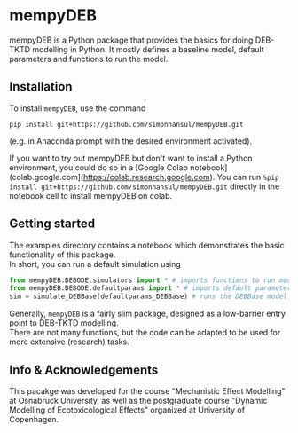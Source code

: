 # mempyDEB

mempyDEB is a Python package that provides the basics for doing DEB-TKTD modelling in Python. 
It mostly defines a baseline model, default parameters and functions to run the model.

## Installation

To install `mempyDEB`, use the command

`pip install git+https://github.com/simonhansul/mempyDEB.git`

(e.g. in Anaconda prompt with the desired environment activated). <br>

If you want to try out mempyDEB but don't want to install a Python environment, you could do so in a [Google Colab notebook](colab.google.com](https://colab.research.google.com).
You can run `%pip install git+https://github.com/simonhansul/mempyDEB.git` directly in the notebook cell to install mempyDEB on colab.

## Getting started

The examples directory contains a notebook which demonstrates the basic functionality of this package. <br>
In short, you can run a default simulation using

```Python
from mempyDEB.DEBODE.simulators import * # imports functions to run models
from mempyDEB.DEBODE.defaultparams import * # imports default parameters
sim = simulate_DEBBase(defaultparams_DEBBase) # runs the DEBBase model (a variant of DEBkiss) with default parameters
```

Generally, `mempyDEB` is a fairly slim package, designed as a low-barrier entry point to DEB-TKTD modelling. <br>
There are not many functions, but the code can be adapted to be used for more extensive (research) tasks.

## Info & Acknowledgements

This pacakge was developed for the course "Mechanistic Effect Modelling" at Osnabrück University, as well as the postgraduate course "Dynamic Modelling of Ecotoxicological Effects" organized at University of Copenhagen. 
